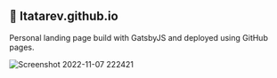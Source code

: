 ## 💫 ltatarev.github.io

Personal landing page build with GatsbyJS and deployed using GitHub pages.

![Screenshot 2022-11-07 222421](https://user-images.githubusercontent.com/38048916/200418641-5b4c86bb-d495-4367-8515-1bbe758b73d4.png)
